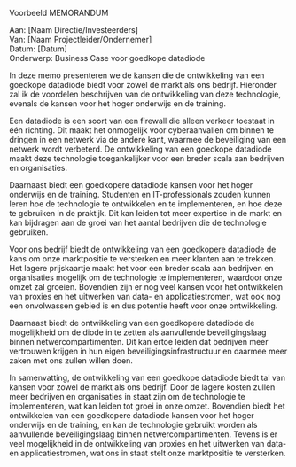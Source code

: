 Voorbeeld MEMORANDUM

Aan: [Naam Directie/Investeerders]<br>
Van: [Naam Projectleider/Ondernemer]<br>
Datum: [Datum]<br>
Onderwerp: Business Case voor goedkope datadiode

In deze memo presenteren we de kansen die de ontwikkeling van een goedkope datadiode biedt voor zowel de markt als ons bedrijf. Hieronder zal ik de voordelen beschrijven van de ontwikkeling van deze technologie, evenals de kansen voor het hoger onderwijs en de training.

Een datadiode is een soort van een firewall die alleen verkeer toestaat in één richting. Dit maakt het onmogelijk voor cyberaanvallen om binnen te dringen in een netwerk via de andere kant, waarmee de beveiliging van een netwerk wordt verbeterd. De ontwikkeling van een goedkope datadiode maakt deze technologie toegankelijker voor een breder scala aan bedrijven en organisaties.

Daarnaast biedt een goedkopere datadiode kansen voor het hoger onderwijs en de training. Studenten en IT-professionals zouden kunnen leren hoe de technologie te ontwikkelen en te implementeren, en hoe deze te gebruiken in de praktijk. Dit kan leiden tot meer expertise in de markt en kan bijdragen aan de groei van het aantal bedrijven die de technologie gebruiken.

Voor ons bedrijf biedt de ontwikkeling van een goedkopere datadiode de kans om onze marktpositie te versterken en meer klanten aan te trekken. Het lagere prijskaartje maakt het voor een breder scala aan bedrijven en organisaties mogelijk om de technologie te implementeren, waardoor onze omzet zal groeien. Bovendien zijn er nog veel kansen voor het ontwikkelen van proxies en het uitwerken van data- en applicatiestromen, wat ook nog een onvolwassen gebied is en dus potentie heeft voor onze ontwikkeling.

Daarnaast biedt de ontwikkeling van een goedkopere datadiode de mogelijkheid om de diode in te zetten als aanvullende beveiligingslaag binnen netwercompartimenten. Dit kan ertoe leiden dat bedrijven meer vertrouwen krijgen in hun eigen beveiligingsinfrastructuur en daarmee meer zaken met ons zullen willen doen.

In samenvatting, de ontwikkeling van een goedkope datadiode biedt tal van kansen voor zowel de markt als ons bedrijf. Door de lagere kosten zullen meer bedrijven en organisaties in staat zijn om de technologie te implementeren, wat kan leiden tot groei in onze omzet. Bovendien biedt het ontwikkelen van een goedkopere datadiode kansen voor het hoger onderwijs en de training, en kan de technologie gebruikt worden als aanvullende beveiligingslaag binnen netwercompartimenten. Tevens is er veel mogelijkheid in de ontwikkeling van proxies en het uitwerken van data- en applicatiestromen, wat ons in staat stelt onze marktpositie te versterken.
